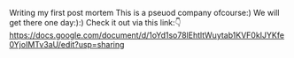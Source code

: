 Writing my first post mortem
This is a pseuod company ofcourse:)
We will get there one day:):)
Check it out via this link:👇
https://docs.google.com/document/d/1oYd1so78lEhtltWuytab1KVF0kIJYKfe0YjoIMTv3aU/edit?usp=sharing
